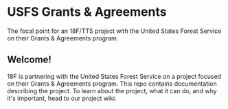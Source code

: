 # USFS Grants & Agreements
The focal point for an 18F/TTS project with the United States Forest Service on their Grants & Agreements program. 


## Welcome!
18F is partnering with the United States Forest Service on a project focused on their Grants & Agreements program. This repo contains documentation describing the project. To learn about the project, what it can do, and why it's important, head to our project wiki.
